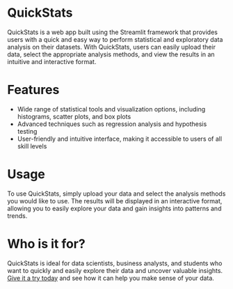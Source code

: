 # QuickStats

QuickStats is a web app built using the Streamlit framework that provides users with a quick and easy way to perform statistical and exploratory data analysis on their datasets. With QuickStats, users can easily upload their data, select the appropriate analysis methods, and view the results in an intuitive and interactive format.  

# Features

- Wide range of statistical tools and visualization options, including histograms, scatter plots, and box plots  
- Advanced techniques such as regression analysis and hypothesis testing  
- User-friendly and intuitive interface, making it accessible to users of all skill levels  

# Usage

To use QuickStats, simply upload your data and select the analysis methods you would like to use. The results will be displayed in an interactive format, allowing you to easily explore your data and gain insights into patterns and trends.

# Who is it for?

QuickStats is ideal for data scientists, business analysts, and students who want to quickly and easily explore their data and uncover valuable insights. [Give it a try today]() and see how it can help you make sense of your data.  